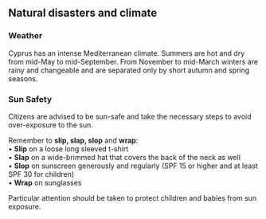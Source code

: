 ## Natural disasters and climate

### **Weather**

Cyprus has an intense Mediterranean climate. Summers are hot and dry from mid-May to mid-September. From November to mid-March winters are rainy and changeable and are separated only by short autumn and spring seasons.

### **Sun Safety**

Citizens are advised to be sun-safe and take the necessary steps to avoid over-exposure to the sun.

Remember to **slip, slap, slop** and **wrap**:  
• **Slip** on a loose long sleeved t-shirt  
• **Slap** on a wide-brimmed hat that covers the back of the neck as well  
• **Slop** on sunscreen generously and regularly (SPF 15 or higher and at least SPF 30 for children)  
• **Wrap** on sunglasses

Particular attention should be taken to protect children and babies from sun exposure.